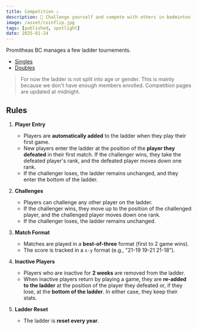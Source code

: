 ```yaml
---
title: Competition ⚔️
description: 🤺 Challenge yourself and compete with others in badminton while tracking your progress in real time.
image: /asset/coinflip.jpg
tags: [published, spotlight]
date: 2025-01-24
---
```


Promitheas BC manages a few ladder tournements.

- [Singles](./singles)
- [Doubles](./doubles)

> For now the ladder is not split into age or gender. This is mainly because we don't have enough members enrolled.
> Competition pages are updated at midnight.

## Rules

1. **Player Entry**
   - Players are **automatically added** to the ladder when they play their first game.
   - New players enter the ladder at the position of the **player they defeated** in their first match. If the challenger wins, they take the defeated player's rank, and the defeated player moves down one rank.
   - If the challenger loses, the ladder remains unchanged, and they enter the bottom of the ladder.

2. **Challenges**
   - Players can challenge any other player on the ladder.
   - If the challenger wins, they move up to the position of the challenged player, and the challenged player moves down one rank.
   - If the challenger loses, the ladder remains unchanged.

3. **Match Format**
   - Matches are played in a **best-of-three** format (first to 2 game wins).
   - The score is tracked in a `x-y` format (e.g., "21-19 19-21 21-18").

4. **Inactive Players**
   - Players who are inactive for **2 weeks** are removed from the ladder.  
   - When inactive players return by playing a game, they are **re-added to the ladder** at the position of the player they defeated or, if they lose, at the **bottom of the ladder**. In either case, they keep their stats.

5. **Ladder Reset**
   - The ladder is **reset every year**.

